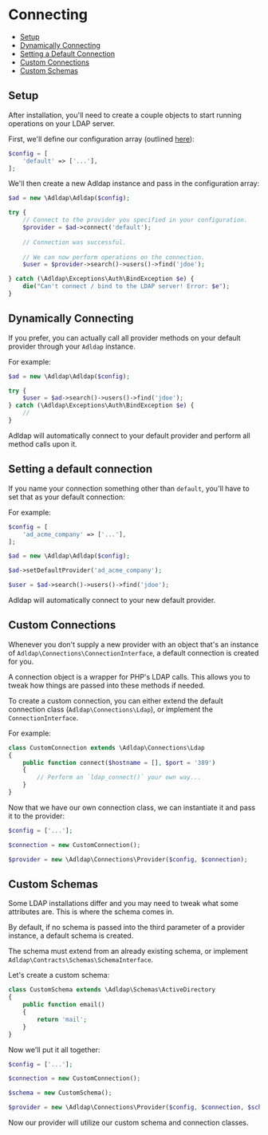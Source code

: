 # Connecting

- [Setup](#setup)
- [Dynamically Connecting](#dynamically-connecting)
- [Setting a Default Connection](#setting-a-default-connection)
- [Custom Connections](#custom-connections)
- [Custom Schemas](#custom-schemas)

## Setup

After installation, you'll need to create a couple objects to start running operations on your LDAP server.

First, we'll define our configuration array (outlined [here](configuration.md)):

```php
$config = [
    'default' => ['...'],
];
```

We'll then create a new Adldap instance and pass in the configuration array:

```php
$ad = new \Adldap\Adldap($config);

try {
    // Connect to the provider you specified in your configuration.
    $provider = $ad->connect('default');
    
    // Connection was successful.
    
    // We can now perform operations on the connection.
    $user = $provider->search()->users()->find('jdoe');

} catch (\Adldap\Exceptions\Auth\BindException $e) {
    die("Can't connect / bind to the LDAP server! Error: $e");
}
```

## Dynamically Connecting

If you prefer, you can actually call all provider methods on your default provider through your `Adldap` instance.

For example:

```php
$ad = new \Adldap\Adldap($config);

try {
    $user = $ad->search()->users()->find('jdoe');
} catch (\Adldap\Exceptions\Auth\BindException $e) {
    //
}
```

Adldap will automatically connect to your default provider and perform all method calls upon it.

## Setting a default connection

If you name your connection something other than `default`, you'll have to set that as your default connection:

For example:

```php
$config = [
    'ad_acme_company' => ['...'],
];

$ad = new \Adldap\Adldap($config);

$ad->setDefaultProvider('ad_acme_company');

$user = $ad->search()->users()->find('jdoe');
```

Adldap will automatically connect to your new default provider.

## Custom Connections

Whenever you don't supply a new provider with an object that's an instance of
`Adldap\Connections\ConnectionInterface`, a default connection is created for you.

A connection object is a wrapper for PHP's LDAP calls. This allows you to tweak how
things are passed into these methods if needed.

To create a custom connection, you can either extend the default connection class
(`Adldap\Connections\Ldap`), or implement the `ConnectionInterface`.

For example:

```php
class CustomConnection extends \Adldap\Connections\Ldap
{
    public function connect($hostname = [], $port = '389')
    {
        // Perform an `ldap_connect()` your own way...
    }
}
```

Now that we have our own connection class, we can instantiate it and pass it to the provider:

```php
$config = ['...'];

$connection = new CustomConnection();

$provider = new \Adldap\Connections\Provider($config, $connection);
```

## Custom Schemas

Some LDAP installations differ and you may need to tweak what some attributes are. This is where the schema comes in.

By default, if no schema is passed into the third parameter of a provider instance, a default schema is created.

The schema must extend from an already existing schema, or implement `Adldap\Contracts\Schemas\SchemaInterface`.

Let's create a custom schema:

```php
class CustomSchema extends \Adldap\Schemas\ActiveDirectory
{
    public function email()
    {
        return 'mail';
    }
}
```

Now we'll put it all together:

```php
$config = ['...'];

$connection = new CustomConnection();

$schema = new CustomSchema();

$provider = new \Adldap\Connections\Provider($config, $connection, $schema);
```

Now our provider will utilize our custom schema and connection classes.
